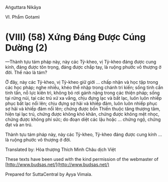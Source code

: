 Aṅguttara Nikāya

VI. Phẩm Gotamì

# (VIII) (58) Xứng Ðáng Ðược Cúng Dường (2)

—Thành tựu tám pháp này, này các Tỷ-kheo, vị Tỷ-kheo đáng được cung kính, đáng được tôn trọng, đáng được chắp tay, là ruộng phước vô thượng ở đời. Thế nào là tám?

Ở đây, này các Tỷ-kheo, vị Tỷ-kheo giữ giới ... chấp nhận và học tập trong các học pháp; nghe nhiều, khéo thể nhập trong chánh tri kiến; sống tinh cần tinh tấn, nỗ lực kiên trì, không bỏ rơi gánh nặng trong các thiện pháp; sống tại rừng núi, tại các trú xứ xa vắng, chịu đựng lạc và bất lạc, luôn luôn nhiếp phục bất lạc nổi lên; chịu đựng sợ hãi và khiếp đảm, luôn luôn nhiếp phục sợ hãi và khiếp đảm nổi lên; chứng được bốn Thiền thuộc tăng thượng tâm, hiện tại lạc trú, chứng được không khó khăn, chứng được không mệt nhọc, chứng được không phí sức; do đoạn diệt các lậu hoặc ... chứng ngộ, chứng đạt và an trú.

Thành tựu tám pháp này, này các Tỷ-kheo, Tỷ-kheo đáng được cung kính ... là ruộng phước vô thượng ở đời.

Translated by: Hòa thượng Thích Minh Châu dịch Việt

These texts have been used with the kind permission of the webmaster of [http://www.budsas.net/](http://www.budsas.net/)

Prepared for SuttaCentral by Ayya Vimala.